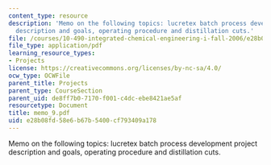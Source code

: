 ```yaml
---
content_type: resource
description: 'Memo on the following topics: lucretex batch process development project
  description and goals, operating procedure and distillation cuts.'
file: /courses/10-490-integrated-chemical-engineering-i-fall-2006/e28b08fd58e6b67b5400cf793409a178_memo_9.pdf
file_type: application/pdf
learning_resource_types:
- Projects
license: https://creativecommons.org/licenses/by-nc-sa/4.0/
ocw_type: OCWFile
parent_title: Projects
parent_type: CourseSection
parent_uid: de8ff7b0-7170-f001-c4dc-ebe8421ae5af
resourcetype: Document
title: memo_9.pdf
uid: e28b08fd-58e6-b67b-5400-cf793409a178
---
```

Memo on the following topics: lucretex batch process development project description and goals, operating procedure and distillation cuts.